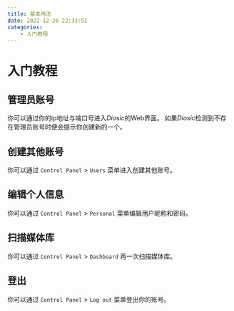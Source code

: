 ```yaml
---
title: 基本用法
date: 2022-12-26 22:33:51
categories:
    - 入门教程
---
```

# 入门教程
## 管理员账号
你可以通过你的ip地址与端口号进入*Diosic*的Web界面。 如果*Diosic*检测到不存在管理员账号时便会提示你创建新的一个。

## 创建其他账号
你可以通过 `Control Panel` > `Users` 菜单进入创建其他账号。

## 编辑个人信息
你可以通过 `Control Panel` > `Personal` 菜单编辑用户昵称和密码。

## 扫描媒体库
你可以通过 `Control Panel` > `Dashboard` 再一次扫描媒体库。

## 登出
你可以通过 `Control Panel` > `Log out` 菜单登出你的账号。